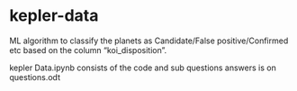 # kepler-data

ML algorithm to classify the planets as Candidate/False positive/Confirmed etc based on the  column “koi_disposition”.

kepler Data.ipynb consists of the code and sub questions answers is on questions.odt
